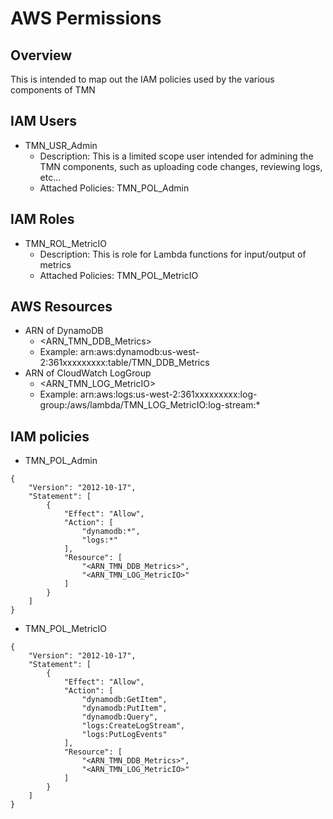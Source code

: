 # AWS Permissions

## Overview
This is intended to map out the IAM policies used by the various components of TMN

## IAM Users
* TMN_USR_Admin
    * Description: This is a limited scope user intended for admining the TMN components, such as uploading code changes, reviewing logs, etc...  
    * Attached Policies:  TMN_POL_Admin

## IAM Roles
* TMN_ROL_MetricIO
    * Description: This is role for Lambda functions for input/output of metrics  
    * Attached Policies:  TMN_POL_MetricIO

## AWS Resources
* ARN of DynamoDB
  * <ARN_TMN_DDB_Metrics>
  * Example: arn:aws:dynamodb:us-west-2:361xxxxxxxxx:table/TMN_DDB_Metrics
* ARN of CloudWatch LogGroup
  * <ARN_TMN_LOG_MetricIO>
  * Example: arn:aws:logs:us-west-2:361xxxxxxxxx:log-group:/aws/lambda/TMN_LOG_MetricIO:log-stream:*


## IAM policies
* TMN_POL_Admin
~~~~
{
    "Version": "2012-10-17",
    "Statement": [
        {
            "Effect": "Allow",
            "Action": [
                "dynamodb:*",
                "logs:*"
            ],
            "Resource": [
                "<ARN_TMN_DDB_Metrics>",
                "<ARN_TMN_LOG_MetricIO>"
            ]
        }
    ]
}
~~~~
* TMN_POL_MetricIO
~~~~
{
    "Version": "2012-10-17",
    "Statement": [
        {
            "Effect": "Allow",
            "Action": [
                "dynamodb:GetItem",
                "dynamodb:PutItem",
                "dynamodb:Query",
                "logs:CreateLogStream",
                "logs:PutLogEvents"
            ],
            "Resource": [
                "<ARN_TMN_DDB_Metrics>",
                "<ARN_TMN_LOG_MetricIO>"
            ]
        }
    ]
}
~~~~





